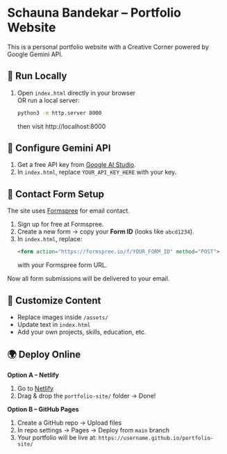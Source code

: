# Schauna Bandekar – Portfolio Website

This is a personal portfolio website with a Creative Corner powered by Google Gemini API.

## 🚀 Run Locally
1. Open `index.html` directly in your browser  
   OR run a local server:
   ```bash
   python3 -m http.server 8000
   ```
   then visit http://localhost:8000

## 🔑 Configure Gemini API
1. Get a free API key from [Google AI Studio](https://aistudio.google.com/).
2. In `index.html`, replace `YOUR_API_KEY_HERE` with your key.

## 📩 Contact Form Setup
The site uses [Formspree](https://formspree.io/) for email contact.
1. Sign up for free at Formspree.
2. Create a new form → copy your **Form ID** (looks like `abcd1234`).
3. In `index.html`, replace:
   ```html
   <form action="https://formspree.io/f/YOUR_FORM_ID" method="POST">
   ```
   with your Formspree form URL.

Now all form submissions will be delivered to your email.

## 🎨 Customize Content
- Replace images inside `/assets/`
- Update text in `index.html`
- Add your own projects, skills, education, etc.

## 🌍 Deploy Online
**Option A – Netlify**
1. Go to [Netlify](https://netlify.com)
2. Drag & drop the `portfolio-site/` folder → Done!

**Option B – GitHub Pages**
1. Create a GitHub repo → Upload files
2. In repo settings → Pages → Deploy from `main` branch
3. Your portfolio will be live at: `https://username.github.io/portfolio-site/`
